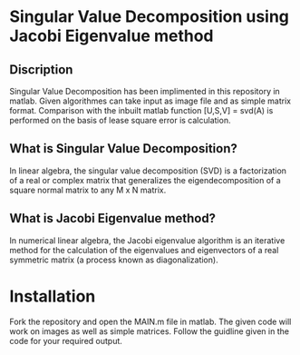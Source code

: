 # Singular Value Decomposition using Jacobi Eigenvalue method

## Discription
Singular Value Decomposition has been implimented in this repository in matlab. Given algorithmes can take input as image file and as simple matrix format. Comparison with the inbuilt matlab function [U,S,V] = svd(A) is performed on the basis of lease square error is calculation. 

## What is Singular Value Decomposition?
In linear algebra, the singular value decomposition (SVD) is a factorization of a real or complex matrix that generalizes the eigendecomposition of a square normal matrix to any M x N matrix.

## What is Jacobi Eigenvalue method?
In numerical linear algebra, the Jacobi eigenvalue algorithm is an iterative method for the calculation of the eigenvalues and eigenvectors of a real symmetric matrix (a process known as diagonalization).



# Installation
Fork the repository and open the MAIN.m file in matlab. The given code will work on images as well as simple matrices. Follow the guidline given in the code for your required output.


